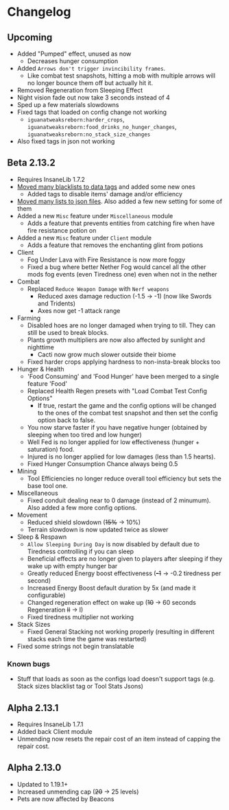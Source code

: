 # Changelog

## Upcoming
* Added "Pumped" effect, unused as now
  * Decreases hunger consumption
* Added `Arrows don't trigger invincibility frames`.
  * Like combat test snapshots, hitting a mob with multiple arrows will no longer bounce them off but actually hit it.
* Removed Regeneration from Sleeping Effect
* Night vision fade out now take 3 seconds instead of 4
* Sped up a few materials slowdowns
* Fixed tags that loaded on config change not working
  * `iguanatweaksreborn:harder_crops`, `iguanatweaksreborn:food_drinks_no_hunger_changes`, `iguanatweaksreborn:no_stack_size_changes`
* Also fixed tags in json not working

## Beta 2.13.2
* Requires InsaneLib 1.7.2
* [Moved many blacklists to data tags](https://github.com/Insane96/IguanaTweaksReborn/wiki/%5B1.19-and-up%5D-Tags) and added some new ones
  * Added tags to disable items' damage and/or efficiency
* [Moved many lists to json files](https://github.com/Insane96/IguanaTweaksReborn/wiki/%5B1.19-and-up%5D-Json-Configs). Also added a few new setting for some of them
* Added a new `Misc` feature under `Miscellaneous` module
  * Adds a feature that prevents entities from catching fire when have fire resistance potion on
* Added a new `Misc` feature under `Client` module
  * Adds a feature that removes the enchanting glint from potions
* Client
  * Fog Under Lava with Fire Resistance is now more foggy
  * Fixed a bug where better Nether Fog would cancel all the other mods fog events (even Tiredness one) even when not in the nether
* Combat
  * Replaced `Reduce Weapon Damage` with `Nerf weapons`
    * Reduced axes damage reduction (-1.5 -> -1) (now like Swords and Tridents)
    * Axes now get -1 attack range
* Farming
  * Disabled hoes are no longer damaged when trying to till. They can still be used to break blocks.
  * Plants growth multipliers are now also affected by sunlight and nighttime
    * Cacti now grow much slower outside their biome
  * Fixed harder crops applying hardness to non-insta-break blocks too
* Hunger & Health
  * 'Food Consuming' and 'Food Hunger' have been merged to a single feature 'Food'
  * Replaced Health Regen presets with "Load Combat Test Config Options"
    * If true, restart the game and the config options will be changed to the ones of the combat test snapshot and then set the config option back to false.
  * You now starve faster if you have negative hunger (obtained by sleeping when too tired and low hunger)
  * Well Fed is no longer applied for low effectiveness (hunger + saturation) food.
  * Injured is no longer applied for low damages (less than 1.5 hearts).
  * Fixed Hunger Consumption Chance always being 0.5
* Mining
  * Tool Efficiencies no longer reduce overall tool efficiency but sets the base tool one.
* Miscellaneous
  * Fixed conduit dealing near to 0 damage (instead of 2 minumum). Also added a few more config options.
* Movement
  * Reduced shield slowdown (~~15%~~ -> 10%)
  * Terrain slowdown is now updated twice as slower
* Sleep & Respawn
  * `Allow Sleeping During Day` is now disabled by default due to Tiredness controlling if you can sleep
  * Beneficial effects are no longer given to players after sleeping if they wake up with empty hunger bar
  * Greatly reduced Energy boost effectiveness (~~-1~~ -> -0.2 tiredness per second)
  * Increased Energy Boost default duration by 5x (and made it configurable)
  * Changed regeneration effect on wake up (~~10~~ -> 60 seconds Regeneration ~~II~~ -> I)
  * Fixed tiredness multiplier not working
* Stack Sizes
  * Fixed General Stacking not working properly (resulting in different stacks each time the game was restarted)
* Fixed some strings not begin translatable
### Known bugs
* Stuff that loads as soon as the configs load doesn't support tags (e.g. Stack sizes blacklist tag or Tool Stats Jsons)

## Alpha 2.13.1
* Requires InsaneLib 1.7.1
* Added back Client module
* Unmending now resets the repair cost of an item instead of capping the repair cost.

## Alpha 2.13.0
* Updated to 1.19.1+
* Increased unmending cap (~~20~~ -> 25 levels)
* Pets are now affected by Beacons